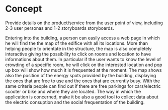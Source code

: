 # Concept
Provide details on the product/service from the user point of view, including 2-3 user personas and 1-2 storyboards storyboards.

Entering into the building, a person can easily access a web page in which he will find the the map of the edifice with all its locations. More than helping people to orientate in the structure, the map is also completely interactive giving the possibility to click on rooms and location to have informations about them. In particular if the user wants to know the level of crowding of a specific room, he will click on the interested location and pop up box will show how much it is frequented at the moment. The map shows also the position of the energy spots provided by the building, displaying the ones that are free to use and the ones that are currently busy. With the same criteria people can find out if there are free parkings for cars/electric scooter or bike and where they are located.
The way in which the application is concerned, make it be also a good tool to collect data about the electric consuption and the social frequentation of the building. 
